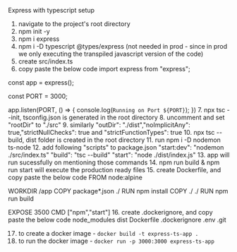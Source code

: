Express with typescript setup

1. navigate to the project's root directory
2. npm init -y
3. npm i express
4. npm i -D typescript @types/express (not needed in prod - since in prod we only executing the transpiled javascript version of the code)
5. create src/index.ts
6. copy paste the below code
import express from "express";

const app = express();

const PORT = 3000;

app.listen(PORT, () => {
    console.log(`Running on Port ${PORT}`);
})
7. npx tsc --init, tsconfig.json is generated in the root directory
8. uncomment and set "rootDir" to "./src"
9. similarly "outDir": "./dist","noImplicitAny": true,"strictNullChecks": true and "strictFunctionTypes": true
10. npx tsc --build, dist folder is created in the root directory
11. run npm i -D nodemon ts-node
12. add following "scripts" to package.json
      "start:dev": "nodemon ./src/index.ts"
      "build": "tsc --build"
      "start": "node ./dist/index.js"
13. app will run sucessfully on mentioning those commands
14. npm run build & npm run start will execute the production ready files
15. create Dockerfile, and copy paste the below code
FROM node:alpine

WORKDIR /app
COPY package*.json ./
RUN npm install
COPY ./ ./
RUN npm run build

EXPOSE 3500
CMD ["npm","start"]
16. create .dockerignore, and copy paste the below code
node_modules
dist
Dockerfile
.dockerignore
.env
.git

17. to create a docker image - `docker build -t express-ts-app .`
18. to run the docker image - `docker run -p 3000:3000 express-ts-app`

